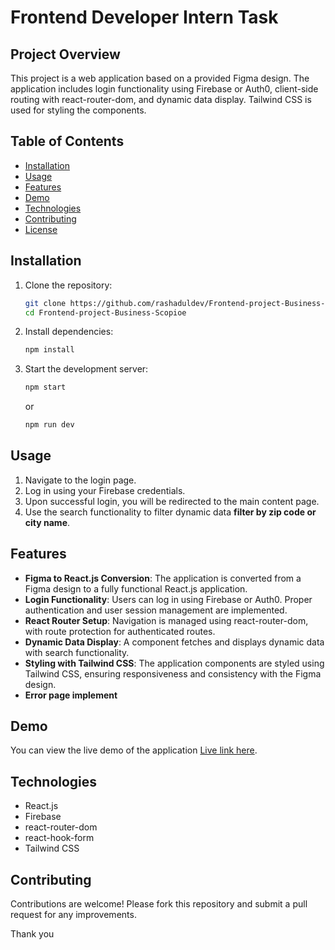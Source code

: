 # Frontend Developer Intern Task

## Project Overview
This project is a web application based on a provided Figma design. The application includes login functionality using Firebase or Auth0, client-side routing with react-router-dom, and dynamic data display. Tailwind CSS is used for styling the components.

## Table of Contents
- [Installation](#installation)
- [Usage](#usage)
- [Features](#features)
- [Demo](#demo)
- [Technologies](#technologies)
- [Contributing](#contributing)
- [License](#license)

## Installation
1. Clone the repository:
    ```bash
    git clone https://github.com/rashaduldev/Frontend-project-Business-Scopioe.git
    cd Frontend-project-Business-Scopioe
    ```
2. Install dependencies:
    ```bash
    npm install
    ```
3. Start the development server:
    ```bash
    npm start
    ```
    or
     ```bash
    npm run dev
    ```

## Usage
1. Navigate to the login page.
2. Log in using your Firebase credentials.
3. Upon successful login, you will be redirected to the main content page.
4. Use the search functionality to filter dynamic data <b>filter by zip code or city name</b>.

## Features
- **Figma to React.js Conversion**: The application is converted from a Figma design to a fully functional React.js application.
- **Login Functionality**: Users can log in using Firebase or Auth0. Proper authentication and user session management are implemented.
- **React Router Setup**: Navigation is managed using react-router-dom, with route protection for authenticated routes.
- **Dynamic Data Display**: A component fetches and displays dynamic data with search functionality.
- **Styling with Tailwind CSS**: The application components are styled using Tailwind CSS, ensuring responsiveness and consistency with the Figma design.
- **Error page implement**

## Demo
You can view the live demo of the application [Live link here](https://rashadul-business-scopioe.vercel.app).

## Technologies
- React.js
- Firebase
- react-router-dom
- react-hook-form
- Tailwind CSS

## Contributing
Contributions are welcome! Please fork this repository and submit a pull request for any improvements.

Thank you
